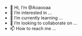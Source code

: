 - 👋 Hi, I’m @Aoaooaa
- 👀 I’m interested in ...
- 🌱 I’m currently learning ...
- 💞️ I’m looking to collaborate on ...
- 📫 How to reach me ...

<!---
Aoaooaa/Aoaooaa is a ✨ special ✨ repository because its `README.md` (this file) appears on your GitHub profile.
You can click the Preview link to take a look at your changes.
--->
